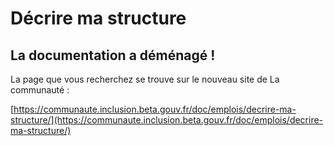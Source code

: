 # Décrire ma structure

## La documentation a déménagé !

La page que vous recherchez se trouve sur le nouveau site de La communauté :&#x20;

[https://communaute.inclusion.beta.gouv.fr/doc/emplois/decrire-ma-structure/](https://communaute.inclusion.beta.gouv.fr/doc/emplois/decrire-ma-structure/)
